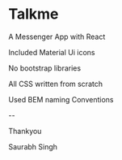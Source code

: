 # Talkme
A Messenger App with React


Included Material Ui icons

No bootstrap libraries

All CSS written from scratch

Used BEM naming Conventions 

--

Thankyou 


Saurabh Singh

